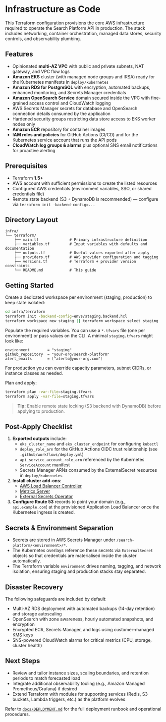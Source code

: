 # Infrastructure as Code

This Terraform configuration provisions the core AWS infrastructure required to operate the Search Platform API in production. The stack includes networking, container orchestration, managed data stores, security controls, and observability plumbing.

## Features

- Opinionated **multi-AZ VPC** with public and private subnets, NAT gateway, and VPC flow logs
- **Amazon EKS** cluster (with managed node groups and IRSA) ready for the Kubernetes manifests in `deploy/kubernetes`
- **Amazon RDS for PostgreSQL** with encryption, automated backups, enhanced monitoring, and Secrets Manager credentials
- **Amazon OpenSearch Service** domain secured inside the VPC with fine-grained access control and CloudWatch logging
- AWS Secrets Manager secrets for database and OpenSearch connection details consumed by the application
- Hardened security groups restricting data store access to EKS worker nodes only
- **Amazon ECR** repository for container images
- **IAM roles and policies** for GitHub Actions (CI/CD) and for the Kubernetes service account that runs the API pods
- **CloudWatch log groups & alarms** plus optional SNS email notifications for proactive alerting

## Prerequisites

- Terraform **1.5+**
- AWS account with sufficient permissions to create the listed resources
- Configured AWS credentials (environment variables, SSO, or shared credentials file)
- Remote state backend (S3 + DynamoDB is recommended) — configure via `terraform init -backend-config=...`

## Directory Layout

```
infra/
└── terraform/
    ├── main.tf              # Primary infrastructure definition
    ├── variables.tf         # Input variables with defaults and documentation
    ├── outputs.tf           # Useful values exported after apply
    ├── providers.tf         # AWS provider configuration and tagging
    ├── versions.tf          # Terraform + provider version constraints
    └── README.md            # This guide
```

## Getting Started

Create a dedicated workspace per environment (staging, production) to keep state isolated:

```bash
cd infra/terraform
terraform init -backend-config=envs/staging.backend.hcl
terraform workspace new staging || terraform workspace select staging
```

Populate the required variables. You can use a `*.tfvars` file (one per environment) or pass values on the CLI. A minimal `staging.tfvars` might look like:

```hcl
environment        = "staging"
github_repository  = "your-org/search-platform"
alert_emails       = ["alerts@your-org.com"]
```

For production you can override capacity parameters, subnet CIDRs, or instance classes as needed.

Plan and apply:

```bash
terraform plan -var-file=staging.tfvars
terraform apply -var-file=staging.tfvars
```

> **Tip:** Enable remote state locking (S3 backend with DynamoDB) before applying to production.

## Post-Apply Checklist

1. **Exported outputs** include:
   - `eks_cluster_name` and `eks_cluster_endpoint` for configuring `kubectl`
   - `deploy_role_arn` for the GitHub Actions OIDC trust relationship (see `.github/workflows/deploy.yml`)
   - `api_service_account_role_arn` referenced by the Kubernetes `ServiceAccount` manifest
   - Secrets Manager ARNs consumed by the ExternalSecret resources in `deploy/kubernetes`
2. **Install cluster add-ons**:
   - [AWS Load Balancer Controller](https://docs.aws.amazon.com/eks/latest/userguide/aws-load-balancer-controller.html)
   - [Metrics Server](https://docs.aws.amazon.com/eks/latest/userguide/metrics-server.html)
   - [External Secrets Operator](https://external-secrets.io/)
3. **Configure Route 53** records to point your domain (e.g., `api.example.com`) at the provisioned Application Load Balancer once the Kubernetes ingress is created.

## Secrets & Environment Separation

- Secrets are stored in AWS Secrets Manager under `/search-platform/<environment>/*`.
- The Kubernetes overlays reference these secrets via `ExternalSecret` objects so that credentials are materialised inside the cluster automatically.
- The Terraform variable `environment` drives naming, tagging, and network isolation, ensuring staging and production stacks stay separated.

## Disaster Recovery

The following safeguards are included by default:

- Multi-AZ RDS deployment with automated backups (14-day retention) and storage autoscaling
- OpenSearch with zone awareness, hourly automated snapshots, and encryption
- Encrypted ECR, Secrets Manager, and logs using customer-managed KMS keys
- SNS-powered CloudWatch alarms for critical metrics (CPU, storage, cluster health)

## Next Steps

- Review and tailor instance sizes, scaling boundaries, and retention periods to match forecasted load
- Integrate additional observability tooling (e.g., Amazon Managed Prometheus/Grafana) if desired
- Extend Terraform with modules for supporting services (Redis, S3 buckets, Lambda triggers, etc.) as the platform evolves

Refer to [`docs/DEPLOYMENT.md`](../../docs/DEPLOYMENT.md) for the full deployment runbook and operational procedures.
